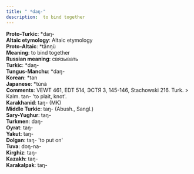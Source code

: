 ```yaml
---
title: " *daŋ-"
description:  to bind together
---
```


<strong>Proto-Turkic</strong>:  *daŋ-<br>
<strong>Altaic etymology</strong>:  Altaic etymology<br>
<strong> Proto-Altaic</strong>:  *tằnŋù<br>
<strong>Meaning</strong>:  to bind together<br>
<strong>Russian meaning</strong>:  связывать<br>
<strong>Turkic</strong>:  *daŋ-<br>
<strong>Tungus-Manchu</strong>:  *daŋ-<br>
<strong>Korean</strong>:  *tan<br>
<strong>Japanese</strong>:  *tùnà<br>
<strong>Comments</strong>:  VEWT 461, EDT 514, ЭСТЯ 3, 145-146, Stachowski 216. Turk. > Kalm. tan- 'to plait, knot'.<br>
<strong>Karakhanid</strong>:  taŋ- (MK)<br>
<strong>Middle Turkic</strong>:  taŋ- (Abush., Sangl.)<br>
<strong>Sary-Yughur</strong>:  taŋ-<br>
<strong>Turkmen</strong>:  daŋ-<br>
<strong>Oyrat</strong>:  taŋ-<br>
<strong>Yakut</strong>:  taŋ-<br>
<strong>Dolgan</strong>:  taŋ- 'to put on'<br>
<strong>Tuva</strong>:  doŋ-na-<br>
<strong>Kirghiz</strong>:  taŋ-<br>
<strong>Kazakh</strong>:  taŋ-<br>
<strong>Karakalpak</strong>:  taŋ-<br>


